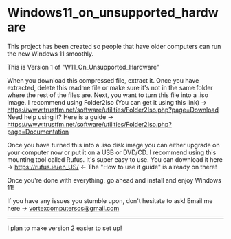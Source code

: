 # Windows11_on_unsupported_hardware
This project has been created so people that have older computers can run the new Windows 11 smoothly.

This is Version 1 of "W11_On_Unsupported_Hardware"

When you download this compressed file, extract it. Once you have extracted, delete this readme file or make sure it's not in the same folder where the rest of the files are.
Next, you want to turn this file into a .iso image. I recommend using Folder2Iso (You can get it using this link) -> https://www.trustfm.net/software/utilities/Folder2Iso.php?page=Download
Need help using it? Here is a guide -> https://www.trustfm.net/software/utilities/Folder2Iso.php?page=Documentation

Once you have turned this into a .iso disk image you can either upgrade on your computer now or put it on a USB or DVD/CD. I recommend using this mounting tool called Rufus. It's
super easy to use. You can download it here -> https://rufus.ie/en_US/    <- The "How to use it guide" is already on there!

Once you're done with everything, go ahead and install and enjoy Windows 11! 

If you have any issues you stumble upon, don't hesitate to ask! Email me here -> vortexcomputersos@gmail.com

--------------------------------------------------------------------------------------------------------------------------------------------------------------------------------------------
I plan to make version 2 easier to set up!


